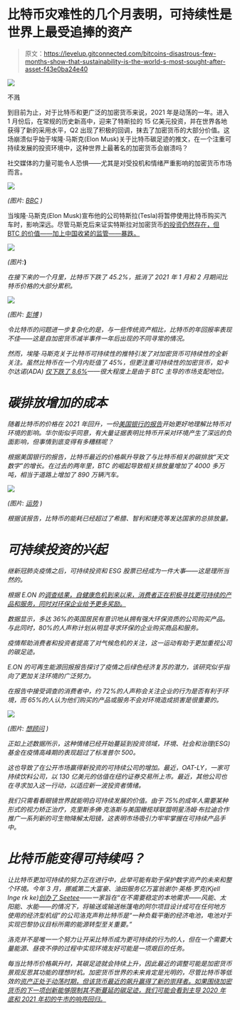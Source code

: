 # 比特币灾难性的几个月表明，可持续性是世界上最受追捧的资产

> 原文：<https://levelup.gitconnected.com/bitcoins-disastrous-few-months-show-that-sustainability-is-the-world-s-most-sought-after-asset-f43e0ba24e40>

![](img/f454fefa63ad46d4328fbef91e7f14df.png)

不溅

到目前为止，对于比特币和更广泛的加密货币来说，2021 年是动荡的一年。进入 1 月份后，在常规的历史新高中，迎来了特斯拉的 15 亿美元投资，并在世界各地获得了新的采用水平，Q2 出现了积极的回调，抹去了加密货币的大部分价值。这场崩溃似乎始于埃隆·马斯克(Elon Musk)关于比特币碳足迹的推文，在一个注重可持续发展的投资环境中，这种世界上最著名的加密货币会崩溃吗？

社交媒体的力量可能令人恐惧——尤其是对受投机和情绪严重影响的加密货币市场而言。

![](img/c427c3c048a838aa110ce43357fc1a17.png)

*(图片:* [*BBC*](https://www.bbc.co.uk/news/business-57096305) *)*

当埃隆·马斯克(Elon Musk)宣布他的公司特斯拉(Tesla)将暂停使用比特币购买汽车时，影响深远。尽管马斯克后来证实特斯拉对加密货币[的投资仍然存在，但 BTC 的价值——加上中国收紧的监管——暴跌。](/crypto-is-crashing-8c8c333cf403)

![](img/2771cf7749ce2218bb12aa279e22e78e.png)

*(图片:*[](https://www.coingecko.com/en/coins/bitcoin)**)**

*在接下来的一个月里，比特币下跌了 45.2%，抵消了 2021 年 1 月和 2 月期间比特币价格的大部分累积。*

*![](img/1b0e44f0b0038302bd728e885c6f428f.png)*

**(图片:* [*彭博*](https://www.bloomberg.com/news/articles/2021-06-08/bitcoin-drops-more-than-5-in-renewed-cryptocurrency-selloff) *)**

*令比特币的问题进一步复杂化的是，与一些传统资产相比，比特币的年回报率表现不佳——这是自加密货币减半事件一年后出现的不同寻常的情况。*

*然而，埃隆·马斯克关于比特币可持续性的推特引发了对加密货币可持续性的全新关注。虽然比特币在一个月内贬值了 45%，但更注重可持续性的加密货币，如卡尔达诺(ADA) [仅下跌了 8.6%](https://www.coingecko.com/en/coins/cardano)——很大程度上是由于 BTC 主导的市场支配地位。*

# *碳排放增加的成本*

*随着比特币的价格在 2021 年回升，一份[美国银行的报告](https://davidgerard.co.uk/blockchain/2021/03/22/bank-of-america-bitcoins-dirty-little-secrets-full-report/)开始更好地理解比特币对环境的影响。华尔街似乎同意，有大量证据表明比特币开采对环境产生了深远的负面影响，但事情到底变得有多糟糕呢？*

*根据美国银行的报告，比特币最近的价格飙升导致了与比特币相关的碳排放“天文数字”的增长。在过去的两年里，BTC 的崛起导致相关排放量增加了 4000 多万吨，相当于道路上增加了 890 万辆汽车。*

*![](img/19474d2baf722048423e80364cede55c.png)*

**(图片:* [*运势*](https://fortune.com/2021/05/13/musk-bitcoin-mining-bad-planet-heres-how-bad/) *)**

*根据该报告，比特币的能耗已经超过了希腊、智利和捷克等发达国家的总排放量。*

# *可持续投资的兴起*

*继新冠肺炎疫情之后，可持续投资和 ESG 股票已经成为一件大事——这是理所当然的。*

*根据 E.ON 的[调查结果，自健康危机到来以来，消费者正在积极寻找更可持续的产品和服务，同时对环保企业给予更多奖励。](https://www.circularonline.co.uk/news/consumers-demand-greener-products-in-wake-of-pandemic/)*

*数据显示，多达 36%的英国居民有意识地从拥有强大环保资质的公司购买产品。与此同时，80%的人声称计划从明显寻求环保的企业购买商品和服务。*

*疫情帮助消费者和投资者提高了对气候危机的关注，这一运动有助于更加重视公司的碳足迹。*

*E.ON 的可再生能源回报报告探讨了疫情之后绿色经济复苏的潜力，该研究似乎指向了更加关注环境的广泛努力。*

*在报告中接受调查的消费者中，约 72%的人声称会关注企业的行为是否有利于环境，而 65%的人认为他们购买的产品或服务不会对环境造成损害是很重要的。*

*![](img/ba9e555ca69528dd26959384d1db5d5c.png)*

**(图片:* [*想顾问*](https://www.thinkadvisor.com/2020/05/21/esg-focused-funds-are-outperforming-during-pandemic/) *)**

*正如上述数据所示，这种情绪已经开始蔓延到投资领域，环境、社会和治理(ESG)基金在疫情高峰期的表现超过了标准普尔 500。*

*这也导致了在公开市场赢得新投资的可持续公司的增加。最近，OAT-LY，一家可持续饮料公司，以 130 亿美元的估值在纽约证券交易所上市。最近，其他公司也在寻求加入这一行动，以适应新一波投资者情绪。*

*我们只需看看眼镜世界就能明白可持续发展的价值。由于 75%的成年人需要某种形式的视力矫正治疗，克里斯多佛·克洛斯与美国橄榄球联盟明星汤姆·布拉迪合作推广一系列新的可生物降解太阳镜，这表明市场吸引力牢牢掌握在可持续产品手中。*

# *比特币能变得可持续吗？*

*让比特币更加可持续的努力正在进行中，此举可能有助于保护数字资产的未来和整个环境。今年 3 月，挪威第二大富豪、油田服务亿万富翁谢尔·英格·罗克(Kjell Inge rk ke)[创办了 Seetee](https://qz.com/1982209/how-bitcoin-can-become-more-climate-friendly/)——一家旨在“在不需要稳定的本地需求——风能、太阳能、水能——的情况下，将输送或输送帐篷电的阿尔项目设计成可在任何地方使用的经济型机组”的公司洛克声称比特币是“一种负载平衡的经济电池，电池对于实现巴黎协议目标所需的能源转型至关重要。”*

*洛克并不是唯一一个努力让开采比特币成为更可持续的行为的人，但在一个需要大量能源、昼夜不停的过程中实现环境友好可能是一项艰巨的任务。*

*每当比特币价格飙升时，其碳足迹就会持续上升，因此最近的调整可能是加密货币景观反思其功能的理想时机。加密货币世界的未来肯定是光明的，尽管比特币等低效的[资产正处于动荡时期，但该货币最近的飙升赢得了新的崇拜者。如果围绕加密货币的下一项创新能够限制其不断蔓延的碳足迹，我们可能会看到主导 2020 年底和 2021 年初的牛市的响亮回归。](/is-warren-buffett-secretly-buying-bitcoin-101147fcd45c)*